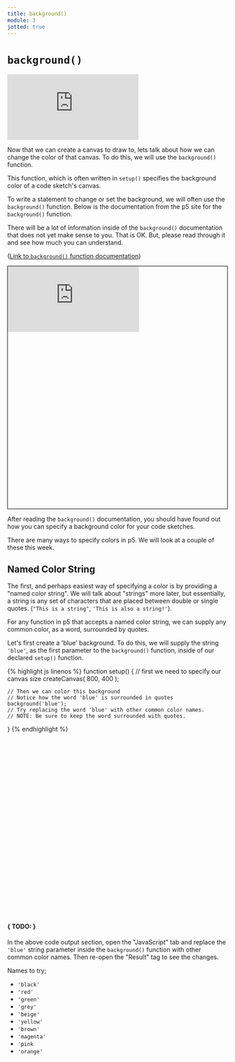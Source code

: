 ```yaml
---
title: background()
module: 3
jotted: true
---
```


# `background()`


<div class="embed-responsive embed-responsive-16by9"><iframe class="embed-responsive-item" src="https://www.youtube.com/embed/hy0QI_7xFXQ" frameborder="0" allowfullscreen></iframe></div>


Now that we can create a canvas to draw to, lets talk about how we can change the color of that canvas. To do this, we will use the `background()` function.

This function, which is often written in `setup()` specifies the background color of a code sketch's canvas.

To write a statement to change or set the background, we will often use the `background()` function. Below is the documentation from the p5 site for the `background()` function.

There will be a lot of information inside of the `background()` documentation that does not yet make sense to you. That is OK. But, please read through it and see how much you can understand.

([Link to `background()` function documentation](https://p5js.org/reference/#/p5/background))

<div class="embed-responsive" style="padding-bottom:80%; border: 1px solid #000"><iframe class="embed-responsive-item" src="https://p5js.org/reference/#/p5/background" frameborder="0" allowfullscreen></iframe></div>


After reading the `background()` documentation, you should have found out how you can specify a background color for your code sketches.

There are many ways to specify colors in p5. We will look at a couple of these this week.


## Named Color String

The first, and perhaps easiest way of specifying a color is by providing a "named color string". We will talk about "strings" more later, but essentially, a string is any set of characters that are placed between double or single quotes. (`"This is a string"`, `'This is also a string!'`).

For any function in p5 that accepts a named color string, we can supply any common color, as a word, surrounded by quotes.

Let's first create a 'blue' background. To do this, we will supply the string `'blue'`, as the first parameter to the `background()` function, inside of our declared `setup()` function.



{% highlight js linenos %}
function setup() {
    // first we need to specify our canvas size
    createCanvas( 800, 400 );

    // Then we can color this background
    // Notice how the word 'blue' is surrounded in quotes
    background('blue');
    // Try replacing the word 'blue' with other common color names.
    // NOTE: Be sure to keep the word surrounded with quotes.
}
{% endhighlight %}



<div id="jotted-demo-1" class="jotted-theme-stacked" style="height:400px;"></div>
</div>
<script>
    new Jotted(document.querySelector("#jotted-demo-1"), {
    files: [
        {
            type: "js",
            url:"https://raw.githubusercontent.com/Montana-Media-Arts/120_CreativeCoding/master/lecture_code/03/04_background_01/sketch.js"
        },
        {
            type: "html",
            url:"../../../p5_resources/index.html"
    }],
    // plugins: [ "codemirror", "console" ]
    plugins: [ "codemirror" ]
});
</script>

#### { TODO: }

In the above code output section, open the "JavaScript" tab and replace the `'blue'` string parameter inside the `background()` function with other common color names. Then re-open the "Result" tag to see the changes.

Names to try;

- `'black'`
- `'red'`
- `'green'`
- `'grey'`
- `'beige'`
- `'yellow'`
- `'brown'`
- `'magenta'`
- `'pink`
- `'orange'`
